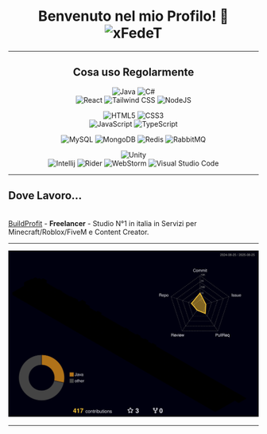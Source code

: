 <h1 align="center">Benvenuto nel mio Profilo! 👋 <img src="https://komarev.com/ghpvc/?username=xFedeT" alt="xFedeT" /></h1>

<hr>
  <h2 align="center">Cosa uso Regolarmente</h2>
  
  <p align="center">
    <a>
      <p align="center">
          <img alt="Java" src="https://img.shields.io/badge/java-%23ED8B00.svg?&style=for-the-badge&logo=java&logoColor=white"/>
          <img alt="C#" src="https://img.shields.io/badge/c%23-%23239120.svg?&style=for-the-badge&logo=c-sharp&logoColor=white"/>
          <br>
          <img alt="React" src="https://img.shields.io/badge/react-%2320232a.svg?&style=for-the-badge&logo=react&logoColor=61DAFB"/>
          <img alt="Tailwind CSS" src="https://img.shields.io/badge/tailwindcss-%2338B2AC.svg?&style=for-the-badge&logo=tailwind-css&logoColor=white"/>
          <img alt="NodeJS" src="https://img.shields.io/badge/node.js-%2343853D.svg?&style=for-the-badge&logo=node.js&logoColor=white"/>
      </p>
      <p align="center">
          <img alt="HTML5" src="https://img.shields.io/badge/html5-%23E34F26.svg?&style=for-the-badge&logo=html5&logoColor=white"/>
          <img alt="CSS3" src="https://img.shields.io/badge/css3-%231572B6.svg?&style=for-the-badge&logo=css3&logoColor=white"/>
        <br>
          <img alt="JavaScript" src="https://img.shields.io/badge/javascript-%23F7DF1E.svg?&style=for-the-badge&logo=javascript&logoColor=black"/>
          <img alt="TypeScript" src="https://img.shields.io/badge/typescript-%23007ACC.svg?&style=for-the-badge&logo=typescript&logoColor=white"/>
      </p>
      <p align="center">
          <img alt="MySQL" src="https://img.shields.io/badge/mysql-%2300f.svg?&style=for-the-badge&logo=mysql&logoColor=white"/>
          <img alt="MongoDB" src="https://img.shields.io/badge/mongodb-%234ea94b.svg?&style=for-the-badge&logo=mongodb&logoColor=white"/>
          <img alt="Redis" src="https://img.shields.io/badge/redis-%23DC382D.svg?&style=for-the-badge&logo=redis&logoColor=white"/>
          <img alt="RabbitMQ" src="https://img.shields.io/badge/rabbitmq-%23FF6600.svg?&style=for-the-badge&logo=rabbitmq&logoColor=white"/>
      </p>
      <p align="center">
          <img alt="Unity" src="https://img.shields.io/badge/unity-%23000000.svg?style=for-the-badge&logo=unity&logoColor=white"/>
          <br>
          <img alt="Intellij" src="https://img.shields.io/badge/IntelliJIDEA-000000.svg?style=for-the-badge&logo=intellij-idea&logoColor=white"/>
          <img alt="Rider" src="https://img.shields.io/badge/rider-%23000000.svg?&style=for-the-badge&logo=rider&logoColor=white"/>
          <img alt="WebStorm" src="https://img.shields.io/badge/webstorm-%23000000.svg?&style=for-the-badge&logo=webstorm&logoColor=white"/>
          <img alt="Visual Studio Code" src="https://img.shields.io/badge/Visual_Studio_Code-0078d7.svg?&style=for-the-badge&logo=visual-studio-code&logoColor=white"/>
      </p>
    </a>
  </p>
</hr>

<hr>
  <h2> Dove Lavoro... </h2>
</hr>


<br>
<a href="https://buildprofit.it/">BuildProfit</a> - <b>Freelancer</b> - Studio N°1 in italia in Servizi per Minecraft/Roblox/FiveM e Content Creator.


<hr>
  <p align="center"><img src="https://github.com/xFedeT/xFedeT/blob/main/profile-3d-contrib/profile-night-rainbow.svg"/> </p>
<hr>
